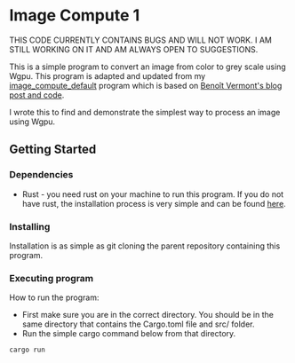 # Image Compute 1

THIS CODE CURRENTLY CONTAINS BUGS AND WILL NOT WORK. I AM STILL WORKING ON IT AND AM ALWAYS OPEN TO SUGGESTIONS.

This is a simple program to convert an image from color to grey scale using Wgpu. This program is adapted and updated from my [image_compute_default](https://github.com/taylerallen6/Wgpu_examples) program which is based on [Benoît Vermont's blog post and code](https://blog.redwarp.app/image-filters/).

I wrote this to find and demonstrate the simplest way to process an image using Wgpu.

## Getting Started

### Dependencies

* Rust - you need rust on your machine to run this program. If you do not have rust, the installation process is very simple and can be found [here](https://www.rust-lang.org/tools/install).

### Installing

Installation is as simple as git cloning the parent repository containing this program.

### Executing program

How to run the program:

* First make sure you are in the correct directory. You should be in the same directory that contains the Cargo.toml file and src/ folder.
* Run the simple cargo command below from that directory.
```
cargo run
```
